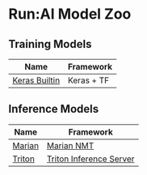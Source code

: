 # Run:AI Model Zoo

## Training Models

| Name | Framework |
|-|-|
| [Keras Builtin](models/keras/builtin) | Keras + TF |

## Inference Models

| Name | Framework |
|-|-|
| [Marian](models/marian) | [Marian NMT](https://marian-nmt.github.io/) |
| [Triton](models/triton) | [Triton Inference Server](https://developer.nvidia.com/nvidia-triton-inference-server/) |
